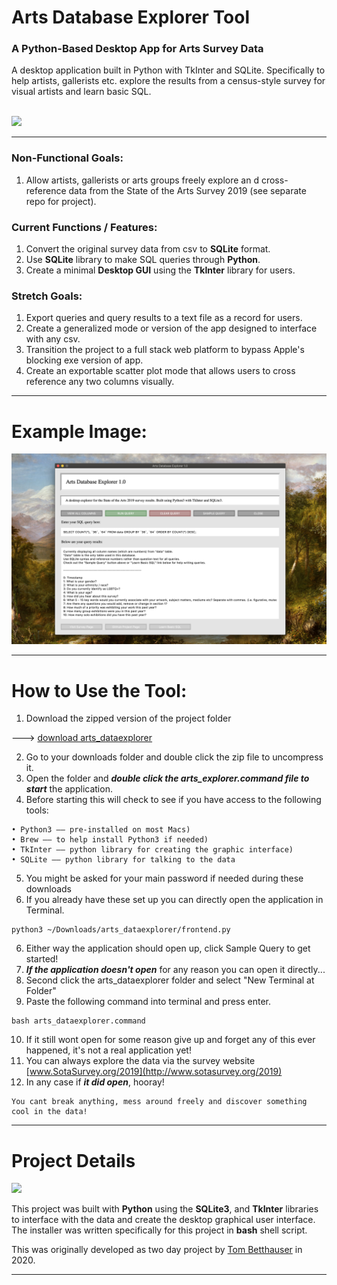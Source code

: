 # Arts Database Explorer Tool
### A Python-Based Desktop App for Arts Survey Data

A desktop application built in Python with TkInter and SQLite. Specifically to help artists, gallerists etc. explore the results from a census-style survey for visual artists and learn basic SQL.

<br><img src="https://www.spiffystores.com.au/blog/wp-content/uploads/2014/11/Search-Magnifying-Glass.jpg" height="250px">


***

### Non-Functional Goals:
1. Allow artists, gallerists or arts groups freely explore an d cross-reference data from the State of the Arts Survey 2019 (see separate repo for project).

### Current Functions / Features:
1. Convert the original survey data from csv to **SQLite** format.
2. Use **SQLite** library to make SQL queries through **Python**.
3. Create a minimal **Desktop GUI** using the **TkInter** library for users.

### Stretch Goals:
1. Export queries and query results to a text file as a record for users. 
2. Create a generalized mode or version of the app designed to interface with any csv.
3. Transition the project to a full stack web platform to bypass Apple's blocking exe version of app.
4. Create an exportable scatter plot mode that allows users to cross reference any two columns visually.


***


# Example Image:

<img src="https://raw.githubusercontent.com/tombetthauser/image_library/master/arts_database.png">


***

# How to Use the Tool:
1. Download the zipped version of the project folder 

 ---> [download arts_dataexplorer](https://github.com/tombetthauser/arts_dataexplorer/raw/master/program_files/other_files/arts_dataexplorer.zip)

2. Go to your downloads folder and double click the zip file to uncompress it.
3. Open the folder and ***double click the arts_explorer.command file to start*** the application.
4. Before starting this will check to see if you have access to the following tools:
```
• Python3 –– pre-installed on most Macs)
• Brew –– to help install Python3 if needed)
• TkInter –– python library for creating the graphic interface)
• SQLite –– python library for talking to the data
```
5. You might be asked for your main password if needed during these downloads
6. If you already have these set up you can directly open the application in Terminal.
```
python3 ~/Downloads/arts_dataexplorer/frontend.py
```
6. Either way the application should open up, click Sample Query to get started!
7. ***If the application doesn't open*** for any reason you can open it directly...
8. Second click the arts_dataexplorer folder and select "New Terminal at Folder"
9. Paste the following command into terminal and press enter.
```
bash arts_dataexplorer.command
```
10. If it still wont open for some reason give up and forget any of this ever happened, it's not a real application yet!
11. You can always explore the data via the survey website [www.SotaSurvey.org/2019](http://www.sotasurvey.org/2019)
12. In any case if ***it did open***, hooray!
```
You cant break anything, mess around freely and discover something cool in the data!
```
***  

# Project Details
<img src="https://upload.wikimedia.org/wikipedia/commons/thumb/3/38/SQLite370.svg/1024px-SQLite370.svg.png" height="150px">

This project was built with **Python** using the **SQLite3**, and **TkInter** libraries to interface with the data and create the desktop graphical user interface. The installer was written specifically for this project in **bash** shell script.

This was originally developed as two day project by [Tom Betthauser](http://www.tombetthauser.com/) in 2020.  

***
